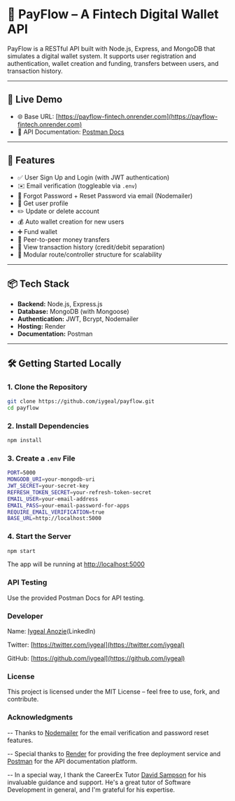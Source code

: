 # 💸 PayFlow – A Fintech Digital Wallet API

PayFlow is a RESTful API built with Node.js, Express, and MongoDB that simulates a digital wallet system. It supports user registration and authentication, wallet creation and funding, transfers between users, and transaction history.

---

## 🚀 Live Demo

- 🌐 Base URL: [https://payflow-fintech.onrender.com](https://payflow-fintech.onrender.com)
- 📄 API Documentation: [Postman Docs](https://documenter.getpostman.com/view/36820009/2sB2qgeJiF)

---

## 🧰 Features

- ✅ User Sign Up and Login (with JWT authentication)
- ✉️ Email verification (toggleable via `.env`)
- 🔐 Forgot Password + Reset Password via email (Nodemailer)
- 👤 Get user profile
- ✏️ Update or delete account
- 💰 Auto wallet creation for new users
- ➕ Fund wallet
- 🔄 Peer-to-peer money transfers
- 📜 View transaction history (credit/debit separation)
- 📂 Modular route/controller structure for scalability

---

## 📦 Tech Stack

- **Backend:** Node.js, Express.js
- **Database:** MongoDB (with Mongoose)
- **Authentication:** JWT, Bcrypt, Nodemailer
- **Hosting:** Render
- **Documentation:** Postman

---

## 🛠️ Getting Started Locally

### 1. Clone the Repository

```bash
git clone https://github.com/iygeal/payflow.git
cd payflow
```

### 2. Install Dependencies

```bash
npm install
```

### 3. Create a `.env` File

```bash
PORT=5000
MONGODB_URI=your-mongodb-uri
JWT_SECRET=your-secret-key
REFRESH_TOKEN_SECRET=your-refresh-token-secret
EMAIL_USER=your-email-address
EMAIL_PASS=your-email-password-for-apps
REQUIRE_EMAIL_VERIFICATION=true
BASE_URL=http://localhost:5000
```

### 4. Start the Server

```bash
npm start
```
The app will be running at [http://localhost:5000](http://localhost:5000)

### API Testing
Use the provided Postman Docs for API testing.

### Developer
Name: [Iygeal Anozie](https://www.linkedin.com/in/iygeal/)(LinkedIn)

Twitter: [https://twitter.com/iygeal](https://twitter.com/iygeal)

GitHub: [https://github.com/iygeal](https://github.com/iygeal)

### License
This project is licensed under the MIT License – feel free to use, fork, and contribute.


### Acknowledgments
-- Thanks to [Nodemailer](https://nodemailer.com/) for the email verification and password reset features.

-- Special thanks to [Render](https://render.com/) for providing the free deployment service and [Postman](https://www.getpostman.com/) for the API documentation platform.

-- In a special way, I thank the CareerEx Tutor [David Sampson](https://www.linkedin.com/in/david-sampson/) for his invaluable guidance and support. He's a great tutor of Software Development in general, and I'm grateful for his expertise.